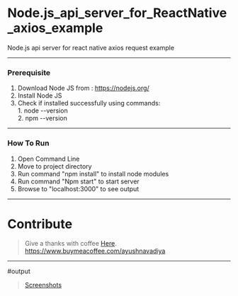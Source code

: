 # Node.js_api_server_for_ReactNative_axios_example
Node.js api server for react native axios request example

---
### Prerequisite

1. Download Node JS from : https://nodejs.org/
2. Install Node JS
3. Check if installed successfully using commands: \
                                                   1. node --version\
                                                   2. npm --version

---
### How To Run

1. Open Command Line
2. Move to project directory
3. Run command "npm install" to install node modules
4. Run command "Npm start" to start server
5. Browse to "localhost:3000" to see output


---
# Contribute 

>Give a thanks with coffee [Here](https://www.buymeacoffee.com/ayushnavadiya).\
>https://www.buymeacoffee.com/ayushnavadiya


---
#output
>[Screenshots](https://github.com/Ayush-Navadiya/Node.js_api_server_for_ReactNative_axios_example/tree/master/ScreenShots)
